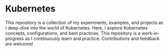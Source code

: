 # Kubernetes
This repository is a collection of my experiments, examples, and projects as I deep-dive into the world of Kubernetes. Here, I explore Kubernetes concepts, configurations, and best practices. This repository is a work-in-progress as I continuously learn and practice. Contributions and feedback are welcome!
